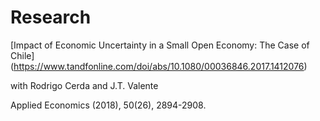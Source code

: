 # Research

[Impact of Economic Uncertainty in a Small Open Economy: The Case of Chile] (https://www.tandfonline.com/doi/abs/10.1080/00036846.2017.1412076)

with Rodrigo Cerda and J.T. Valente

Applied Economics (2018), 50(26), 2894-2908.
